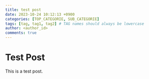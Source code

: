 ```yaml
---
title: test post
date: 2023-10-24 10:12:13 +0900
categories: [TOP_CATEGORIE, SUB_CATEGORIE]
tags: [tag, tag1, tag2] # TAG names should always be lowercase
author: <author_id>
comments: true
---
```


# Test Post

This is a test post.
